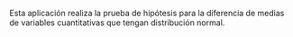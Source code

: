 Esta aplicación realiza la prueba de hipótesis para la diferencia de medias de variables cuantitativas que tengan distribución normal.
